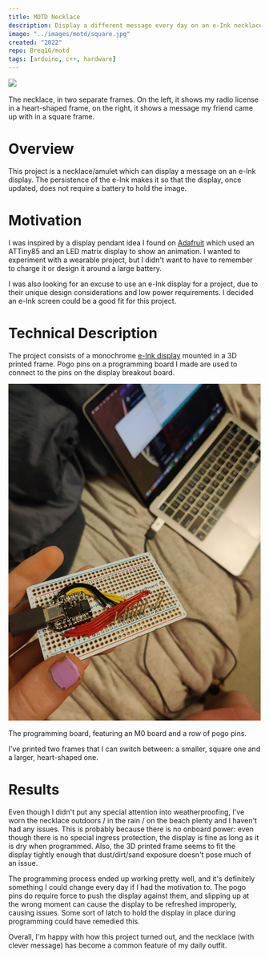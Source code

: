```yaml
---
title: MOTD Necklace
description: Display a different message every day on an e-Ink necklace.
image: "../images/motd/square.jpg"
created: "2022"
repo: Breq16/motd
tags: [arduino, c++, hardware]
---
```


![](../images/motd/both.jpg)

<Caption>The necklace, in two separate frames. On the left, it shows my radio license in a heart-shaped frame, on the right, it shows a message my friend came up with in a square frame.</Caption>

# Overview

This project is a necklace/amulet which can display a message on an e-Ink display. The persistence of the e-Ink makes it so that the display, once updated, does not require a battery to hold the image.

# Motivation

I was inspired by a display pendant idea I found on [Adafruit](https://learn.adafruit.com/trinket-slash-gemma-space-invader-pendant?view=all) which used an ATTiny85 and an LED matrix display to show an animation. I wanted to experiment with a wearable project, but I didn't want to have to remember to charge it or design it around a large battery.

I was also looking for an excuse to use an e-Ink display for a project, due to their unique design considerations and low power requirements. I decided an e-Ink screen could be a good fit for this project.

# Technical Description

The project consists of a monochrome [e-Ink display](https://www.adafruit.com/product/4196) mounted in a 3D printed frame. Pogo pins on a programming board I made are used to connect to the pins on the display breakout board.

![](../images/motd/board.jpg)

<Caption>The programming board, featuring an M0 board and a row of pogo pins.</Caption>

I've printed two frames that I can switch between: a smaller, square one and a larger, heart-shaped one.

# Results

Even though I didn't put any special attention into weatherproofing, I've worn the necklace outdoors / in the rain / on the beach plenty and I haven't had any issues. This is probably because there is no onboard power: even though there is no special ingress protection, the display is fine as long as it is dry when programmed. Also, the 3D printed frame seems to fit the display tightly enough that dust/dirt/sand exposure doesn't pose much of an issue.

The programming process ended up working pretty well, and it's definitely something I could change every day if I had the motivation to. The pogo pins do require force to push the display against them, and slipping up at the wrong moment can cause the display to be refreshed improperly, causing issues. Some sort of latch to hold the display in place during programming could have remedied this.

Overall, I'm happy with how this project turned out, and the necklace (with clever message) has become a common feature of my daily outfit.
